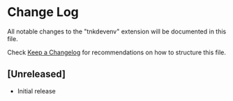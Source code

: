 # Change Log
All notable changes to the "tnkdevenv" extension will be documented in this file.

Check [Keep a Changelog](http://keepachangelog.com/) for recommendations on how to structure this file.

## [Unreleased]
- Initial release